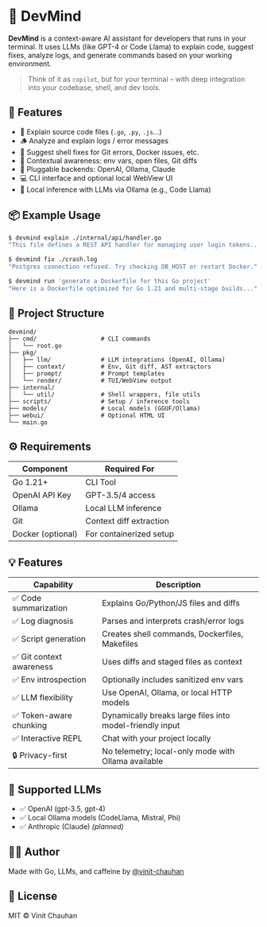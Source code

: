 # 🤖 DevMind

**DevMind** is a context-aware AI assistant for developers that runs in your terminal. It uses LLMs (like GPT-4 or Code Llama) to explain code, suggest fixes, analyze logs, and generate commands based on your working environment.

> Think of it as `copilot`, but for your terminal – with deep integration into your codebase, shell, and dev tools.

## 🚀 Features
- 🧠 Explain source code files (`.go`, `.py`, `.js`...)
- 🪵 Analyze and explain logs / error messages
- 🧪 Suggest shell fixes for Git errors, Docker issues, etc.
- 🧬 Contextual awareness: env vars, open files, Git diffs
- 🔌 Pluggable backends: OpenAI, Ollama, Claude
- 💻 CLI interface and optional local WebView UI
- 🔧 Local inference with LLMs via Ollama (e.g., Code Llama)

## 📦 Example Usage
```bash
$ devmind explain ./internal/api/handler.go
"This file defines a REST API handler for managing user login tokens..."

$ devmind fix ./crash.log
"Postgres connection refused. Try checking DB_HOST or restart Docker."

$ devmind run 'generate a Dockerfile for this Go project'
"Here is a Dockerfile optimized for Go 1.21 and multi-stage builds..."
```

## 📁 Project Structure
```
devmind/
├── cmd/                  # CLI commands
│   └── root.go
├── pkg/
│   ├── llm/              # LLM integrations (OpenAI, Ollama)
│   ├── context/          # Env, Git diff, AST extractors
│   ├── prompt/           # Prompt templates
│   └── render/           # TUI/WebView output
├── internal/
│   └── util/             # Shell wrappers, file utils
├── scripts/              # Setup / inference tools
├── models/               # Local models (GGUF/Ollama)
├── webui/                # Optional HTML UI
└── main.go
```

## ⚙️ Requirements
| Component         | Required For            |
| ----------------- | ----------------------- |
| Go 1.21+          | CLI Tool                |
| OpenAI API Key    | GPT-3.5/4 access        |
| Ollama            | Local LLM inference     |
| Git               | Context diff extraction |
| Docker (optional) | For containerized setup |

## 💡 Features
| Capability              | Description |
|-------------------------|-------------|
| ✅ Code summarization   | Explains Go/Python/JS files and diffs |
| ✅ Log diagnosis        | Parses and interprets crash/error logs |
| ✅ Script generation    | Creates shell commands, Dockerfiles, Makefiles |
| ✅ Git context awareness| Uses diffs and staged files as context |
| ✅ Env introspection    | Optionally includes sanitized env vars |
| ✅ LLM flexibility      | Use OpenAI, Ollama, or local HTTP models |
| ✅ Token-aware chunking | Dynamically breaks large files into model-friendly input |
| ✅ Interactive REPL     | Chat with your project locally |
| 🔒 Privacy-first        | No telemetry; local-only mode with Ollama available |


## 🧠 Supported LLMs
- ✅ OpenAI (gpt-3.5, gpt-4)
- ✅ Local Ollama models (CodeLlama, Mistral, Phi)
- ✅ Anthropic (Claude) *(planned)*


## 🧑‍💻 Author
Made with Go, LLMs, and caffeine by [@vinit-chauhan](https://github.com/vinit-chauhan)

## 📄 License
MIT © Vinit Chauhan
